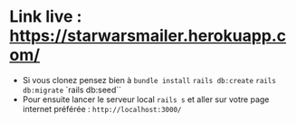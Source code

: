# Link live : https://starwarsmailer.herokuapp.com/
* Si vous clonez pensez bien à `bundle install` `rails db:create` `rails db:migrate` `rails db:seed``
* Pour ensuite lancer le serveur local `rails s` et aller sur votre page internet préférée : `http://localhost:3000/`
